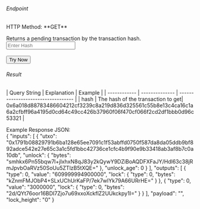 <h6>Endpoint</h6>

<p id="endpoint"></p>
HTTP Method: **GET**

Returns a pending transaction by the transaction hash.
<input class="md-input" placeholder="Enter Hash" id="hash" width="100"></input><br/><br/>
<button class="md-button" onclick="tryNow()">Try Now</button>
<script>
   document.getElementById("endpoint").innerHTML =`https://dev-stoa-boascan.bosagora.com/transaction/pending/${document.getElementById("hash").value || "0xec5ac9c163072644abe80e8139c45e986626811f5b96a382d3cc812a32878a710f874e7fb8ac2910babdc06c24bcfe44de61beb1723179400fcdd08b2aa34434"}`
    function tryNow(){
        document.getElementById("showResult").innerHTML =""
        document.getElementById("endpoint").innerHTML =""
        fetch(`https://dev-stoa-boascan.bosagora.com/transaction/pending/${document.getElementById("hash").value || "0xec5ac9c163072644abe80e8139c45e986626811f5b96a382d3cc812a32878a710f874e7fb8ac2910babdc06c24bcfe44de61beb1723179400fcdd08b2aa34434"}`).then((res) => {
            res.json().then((res) => {
                document.getElementById("showResult").innerHTML = JSON.stringify(res)
                document.getElementById("endpoint").innerHTML =`https://dev-stoa-boascan.bosagora.com/transaction/pending/${document.getElementById("hash").value || "0xec5ac9c163072644abe80e8139c45e986626811f5b96a382d3cc812a32878a710f874e7fb8ac2910babdc06c24bcfe44de61beb1723179400fcdd08b2aa34434"}`
                })
        }).catch((err) => {
            console.log(err)
        })
    }
</script>
<h6>Result</h6>
<p id="showResult"></p>
| Query String | Explanation    | Example                            |
| ------------ | -------------- | ---------------------------------- |
| hash      | The hash of the transaction to get| 0x6a018d88783486604212cf3239c8a219d836d325561c55b8e13c4ca16c1a6a2cfbff96a4195d0cd64c49cc426b37960f06f470cf066f2cd2df1bbb0d96c53321 |


Example Response JSON:<br/>
{
    "inputs": [
        {
            "utxo": "0x1791b08829791b6ba128e65ee7091c1f53abffd0750f587da8da05ddb9bf892adce542e27e65c3a1c5fd1bbc42736ce1cfc4b9f90e9b33418ab3af8b7c0a10db",
            "unlock": {
                "bytes": "smhkx6Pn55bqw7l+jIxhxN8qJ83y2kQywY9DZiBoAQDFXFaJY/Hdl63c38jRmJpvbOaRVz50SoUu5ZTlzB5tXQE="
            },
            "unlock_age": 0
        }
    ],
    "outputs": [
        {
            "type": 0,
            "value": "609999994900000",
            "lock": {
                "type": 0,
                "bytes": "kZnmFMJObP4+SLxUChUrKaFP/7ek7wIYk79A66URrHE="
            }
        },
        {
            "type": 0,
            "value": "3000000",
            "lock": {
                "type": 0,
                "bytes": "2d/QYt76oor16BDI7Zjo7u69xxoXckflZ2UUkckpy1I="
            }
        }
    ],
    "payload": "",
    "lock_height": "0"
}